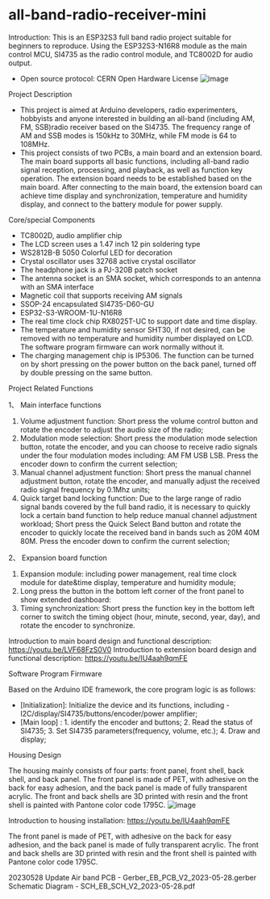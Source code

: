 # all-band-radio-receiver-mini

Introduction: 
This is an ESP32S3 full band radio project suitable for beginners to reproduce. Using the ESP32S3-N16R8 module as the main control MCU, SI4735 as the radio control module, and TC8002D for audio output.
- Open source protocol: CERN Open Hardware License
![image](https://github.com/LuBiBi98/all-band-radio-receiver-mini/assets/116412764/c26a4dfe-0417-4baa-99a1-67770dedd85b)



Project Description
- This project is aimed at Arduino developers, radio experimenters, hobbyists and anyone interested in building an all-band (including AM, FM, SSB)radio receiver based on the SI4735. The frequency range of AM and SSB modes is 150kHz to 30MHz, while FM mode is 64 to 108MHz.
- This project consists of two PCBs, a main board and an extension board. The main board supports all basic functions, including all-band radio signal reception, processing, and playback, as well as function key operation. The extension board needs to be established based on the main board. After connecting to the main board, the extension board can achieve time display and synchronization, temperature and humidity display, and connect to the battery module for power supply. 

Core/special Components

- TC8002D, audio amplifier chip
- The LCD screen uses a 1.47 inch 12 pin soldering type
- WS2812B-B 5050 Colorful LED for decoration
- Crystal oscillator uses 32768 active crystal oscillator
- The headphone jack is a PJ-320B patch socket
- The antenna socket is an SMA socket, which corresponds to an antenna with an SMA interface
- Magnetic coil that supports receiving AM signals
- SSOP-24 encapsulated SI4735-D60-GU
- ESP32-S3-WROOM-1U-N16R8
- The real time clock chip RX8025T-UC to support date and time display.
- The temperature and humidity sensor SHT30, if not desired, can be removed with no temperature and humidity number displayed on LCD. The software program firmware can work normally without it.
- The charging management chip is IP5306. The function can be turned on by short pressing on the power button on the back panel, turned off by double pressing on the same button.
 

Project Related Functions

1、 Main interface functions
1. Volume adjustment function: Short press the volume control button and rotate the encoder to adjust the audio size of the radio;
2. Modulation mode selection: Short press the modulation mode selection button, rotate the encoder, and you can choose to receive radio signals under the four modulation modes including: AM FM USB LSB. Press the encoder down to confirm the current selection;
3. Manual channel adjustment function: Short press the manual channel adjustment button, rotate the encoder, and manually adjust the received radio signal frequency by 0.1Mhz units;
4. Quick target band locking function: Due to the large range of radio signal bands covered by the full band radio, it is necessary to quickly lock a certain band function to help reduce manual channel adjustment workload; Short press the Quick Select Band button and rotate the encoder to quickly locate the received band in bands such as 20M 40M 80M. Press the encoder down to confirm the current selection;

2、 Expansion board function
1. Expansion module: including power management, real time clock module for date&time display, temperature and humidity module;
2. Long press the button in the bottom left corner of the front panel to show extended dashboard:
3. Timing synchronization: Short press the function key in the bottom left corner to switch the timing object (hour, minute, second, year, day), and rotate the encoder to synchronize.

Introduction to main board design and functional description: https://youtu.be/LVF68FzS0V0
Introduction to extension board design and functional description:  https://youtu.be/IU4aah9qmFE


Software Program Firmware

Based on the Arduino IDE framework, the core program logic is as follows:
- [Initialization]: Initialize the device and its functions, including - I2C/display/SI4735/buttons/encoder/power amplifier; 
- [Main loop] : 1. identify the encoder and buttons; 2. Read the status of SI4735; 3. Set SI4735 parameters(frequency, volume, etc.); 4. Draw and display;



Housing Design

The housing mainly consists of four parts: front panel, front shell, back shell, and back panel.
The front panel is made of PET, with adhesive on the back for easy adhesion, and the back panel is made of fully transparent acrylic. The front and back shells are 3D printed with resin  and the front shell is painted with Pantone color code 1795C.
![image](https://github.com/LuBiBi98/all-band-radio-receiver-mini/assets/116412764/5b76afe9-5a66-4cdd-be26-e636877fdf8b)

Introduction to housing installation: https://youtu.be/IU4aah9qmFE



The front panel is made of PET, with adhesive on the back for easy adhesion, and the back panel is made of fully transparent acrylic. The front and back shells are 3D printed with resin  and the front shell is painted with Pantone color code 1795C.



20230528 Update
Air band PCB - Gerber_EB_PCB_V2_2023-05-28.gerber
Schematic Diagram - SCH_EB_SCH_V2_2023-05-28.pdf
